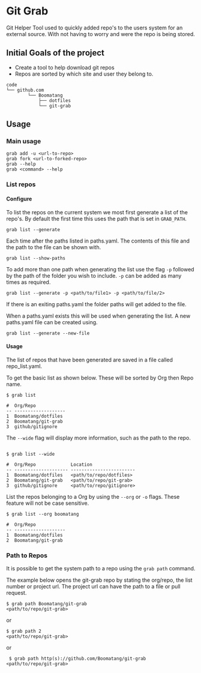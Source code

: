 Git Grab
========

Git Helper Tool used to quickly added repo's to the users system for an external source.
With not having to worry and were the repo is being stored.

Initial Goals of the project
----------------------------

-   Create a tool to help download git repos
-   Repos are sorted by which site and user they belong to.
```
code
└── github.com
        └── Boomatang
            ├── dotfiles
            └── git-grab
```

Usage
-----

### Main usage
```
grab add -u <url-to-repo>
grab fork <url-to-forked-repo>
grab --help
grab <command> --help
```
### List repos

#### Configure
To list the repos on the current system we most first generate a
list of the repo's. By default the first time this uses the path that is
set in `GRAB_PATH`.

```
grab list --generate
```

Each time after the paths listed in paths.yaml. The contents of
this file and the path to the file can be shown with.
```
grab list --show-paths
```

To add more than one path when generating the list use the flag `-p`
followed by the path of the folder you wish to include. `-p` can be
added as many times as required.

```
grab list --generate -p <path/to/file1> -p <path/to/file/2>
```

If there is an exiting paths.yaml the folder paths will get added
to the file.


When a paths.yaml exists this will be used when generating the
list. A new paths.yaml file can be created using.
```
grab list --generate --new-file
```

#### Usage
The list of repos that have been generated are saved in a file called
repo_list.yaml.

To get the basic list as shown below. These will be sorted by Org then
Repo name.
```
$ grab list

#  Org/Repo
-- -------------------
1  Boomatang/dotfiles
2  Boomatang/git-grab
3  github/gitignore

```

The `--wide` flag will display more information, such as the path to the
repo.
```

$ grab list --wide

#  Org/Repo             Location
-- -------------------- ------------------------
1  Boomatang/dotfiles   <path/to/repo/dotfiles>
2  Boomatang/git-grab   <path/to/repo/git-grab>
3  github/gitignore     <path/to/repo/gitignore>
```

List the repos belonging to a Org by using the `--org` or `-o` flags.
These feature will not be case sensitive.
```
$ grab list --org boomatang

#  Org/Repo
-- -------------------
1  Boomatang/dotfiles
2  Boomatang/git-grab

```

### Path to Repos
It is possible to get the system path to a repo using the `grab path`
command.

The example below opens the git-grab repo by stating the org/repo, the
list number or project url. The project url can have the path to a file
or pull request.
```
$ grab path Boomatang/git-grab
<path/to/repo/git-grab>
```
or
```
$ grab path 2
<path/to/repo/git-grab>
```
or
```
 $ grab path http(s)://github.com/Boomatang/git-grab
<path/to/repo/git-grab>
```
